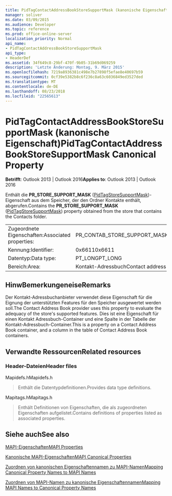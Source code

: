 ```yaml
---
title: PidTagContactAddressBookStoreSupportMask (kanonische Eigenschaft)
manager: soliver
ms.date: 03/09/2015
ms.audience: Developer
ms.topic: reference
ms.prod: office-online-server
localization_priority: Normal
api_name:
- PidTagContactAddressBookStoreSupportMask
api_type:
- HeaderDef
ms.assetid: 34f649c8-29bf-470f-9b05-31b69d069259
description: 'Letzte Änderung: Montag, 9. März 2015'
ms.openlocfilehash: 7219a8936381c498e7b27898f5efae8e40697b59
ms.sourcegitcommit: 0cf39e5382b8c6f236c8a63c6036849ed3527ded
ms.translationtype: MT
ms.contentlocale: de-DE
ms.lasthandoff: 08/23/2018
ms.locfileid: "22565613"
---
```

# <a name="pidtagcontactaddressbookstoresupportmask-canonical-property"></a><span data-ttu-id="30f44-103">PidTagContactAddressBookStoreSupportMask (kanonische Eigenschaft)</span><span class="sxs-lookup"><span data-stu-id="30f44-103">PidTagContactAddressBookStoreSupportMask Canonical Property</span></span>

  
  
<span data-ttu-id="30f44-104">**Betrifft**: Outlook 2013 | Outlook 2016</span><span class="sxs-lookup"><span data-stu-id="30f44-104">**Applies to**: Outlook 2013 | Outlook 2016</span></span> 
  
<span data-ttu-id="30f44-105">Enthält die **PR_STORE_SUPPORT_MASK** ([PidTagStoreSupportMask](pidtagcontactaddressbookstoresupportmask-canonical-property.md))-Eigenschaft aus dem Speicher, der den Ordner Kontakte enthält, abgerufen.</span><span class="sxs-lookup"><span data-stu-id="30f44-105">Contains the **PR_STORE_SUPPORT_MASK** ([PidTagStoreSupportMask](pidtagcontactaddressbookstoresupportmask-canonical-property.md)) property obtained from the store that contains the Contacts folder.</span></span>
  
|||
|:-----|:-----|
|<span data-ttu-id="30f44-106">Zugeordnete Eigenschaften:</span><span class="sxs-lookup"><span data-stu-id="30f44-106">Associated properties:</span></span>  <br/> |<span data-ttu-id="30f44-107">PR_CONTAB_STORE_SUPPORT_MASK</span><span class="sxs-lookup"><span data-stu-id="30f44-107">PR_CONTAB_STORE_SUPPORT_MASK</span></span>  <br/> |
|<span data-ttu-id="30f44-108">Kennung:</span><span class="sxs-lookup"><span data-stu-id="30f44-108">Identifier:</span></span>  <br/> |<span data-ttu-id="30f44-109">0x6611</span><span class="sxs-lookup"><span data-stu-id="30f44-109">0x6611</span></span>  <br/> |
|<span data-ttu-id="30f44-110">Datentyp:</span><span class="sxs-lookup"><span data-stu-id="30f44-110">Data type:</span></span>  <br/> |<span data-ttu-id="30f44-111">PT_LONG</span><span class="sxs-lookup"><span data-stu-id="30f44-111">PT_LONG</span></span>  <br/> |
|<span data-ttu-id="30f44-112">Bereich:</span><span class="sxs-lookup"><span data-stu-id="30f44-112">Area:</span></span>  <br/> |<span data-ttu-id="30f44-113">Kontakt-Adressbuch</span><span class="sxs-lookup"><span data-stu-id="30f44-113">Contact address book</span></span>  <br/> |
   
## <a name="remarks"></a><span data-ttu-id="30f44-114">HinwBemerkungeneise</span><span class="sxs-lookup"><span data-stu-id="30f44-114">Remarks</span></span>

<span data-ttu-id="30f44-115">Der Kontakt-Adressbuchanbieter verwendet diese Eigenschaft für die Eignung der unterstützten Features für den Speicher ausgewertet werden soll.</span><span class="sxs-lookup"><span data-stu-id="30f44-115">The Contact Address Book provider uses this property to evaluate the adequacy of the store's supported features.</span></span> <span data-ttu-id="30f44-116">Dies ist eine Eigenschaft für einen Kontakt Adressbuch-Container und eine Spalte in der Tabelle der Kontakt-Adressbuch-Container.</span><span class="sxs-lookup"><span data-stu-id="30f44-116">This is a property on a Contact Address Book container, and a column in the table of Contact Address Book containers.</span></span>
  
## <a name="related-resources"></a><span data-ttu-id="30f44-117">Verwandte Ressourcen</span><span class="sxs-lookup"><span data-stu-id="30f44-117">Related resources</span></span>

### <a name="header-files"></a><span data-ttu-id="30f44-118">Header-Dateien</span><span class="sxs-lookup"><span data-stu-id="30f44-118">Header files</span></span>

<span data-ttu-id="30f44-119">Mapidefs.h</span><span class="sxs-lookup"><span data-stu-id="30f44-119">Mapidefs.h</span></span>
  
> <span data-ttu-id="30f44-120">Enthält die Datentypdefinitionen.</span><span class="sxs-lookup"><span data-stu-id="30f44-120">Provides data type definitions.</span></span>
    
<span data-ttu-id="30f44-121">Mapitags.h</span><span class="sxs-lookup"><span data-stu-id="30f44-121">Mapitags.h</span></span>
  
> <span data-ttu-id="30f44-122">Enthält Definitionen von Eigenschaften, die als zugeordneten Eigenschaften aufgelistet.</span><span class="sxs-lookup"><span data-stu-id="30f44-122">Contains definitions of properties listed as associated properties.</span></span>
    
## <a name="see-also"></a><span data-ttu-id="30f44-123">Siehe auch</span><span class="sxs-lookup"><span data-stu-id="30f44-123">See also</span></span>



[<span data-ttu-id="30f44-124">MAPI-Eigenschaften</span><span class="sxs-lookup"><span data-stu-id="30f44-124">MAPI Properties</span></span>](mapi-properties.md)
  
[<span data-ttu-id="30f44-125">Kanonische MAPI-Eigenschaften</span><span class="sxs-lookup"><span data-stu-id="30f44-125">MAPI Canonical Properties</span></span>](mapi-canonical-properties.md)
  
[<span data-ttu-id="30f44-126">Zuordnen von kanonischen Eigenschaftennamen zu MAPI-Namen</span><span class="sxs-lookup"><span data-stu-id="30f44-126">Mapping Canonical Property Names to MAPI Names</span></span>](mapping-canonical-property-names-to-mapi-names.md)
  
[<span data-ttu-id="30f44-127">Zuordnen von MAPI-Namen zu kanonische Eigenschaftennamen</span><span class="sxs-lookup"><span data-stu-id="30f44-127">Mapping MAPI Names to Canonical Property Names</span></span>](mapping-mapi-names-to-canonical-property-names.md)

